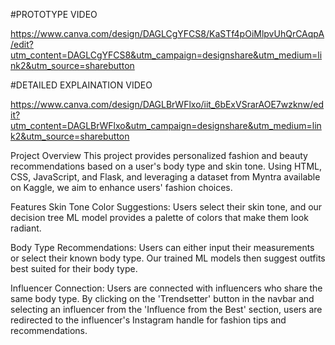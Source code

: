 #PROTOTYPE VIDEO

https://www.canva.com/design/DAGLCgYFCS8/KaSTf4pOiMlpvUhQrCAqpA/edit?utm_content=DAGLCgYFCS8&utm_campaign=designshare&utm_medium=link2&utm_source=sharebutton

#DETAILED EXPLAINATION VIDEO

https://www.canva.com/design/DAGLBrWFlxo/iit_6bExVSrarAOE7wzknw/edit?utm_content=DAGLBrWFlxo&utm_campaign=designshare&utm_medium=link2&utm_source=sharebutton

Project Overview
This project provides personalized fashion and beauty recommendations based on a user's body type and skin tone. Using HTML, CSS, JavaScript, and Flask, and leveraging a dataset from Myntra available on Kaggle, we aim to enhance users' fashion choices.

Features
Skin Tone Color Suggestions: Users select their skin tone, and our decision tree ML model provides a palette of colors that make them look radiant.

Body Type Recommendations: Users can either input their measurements or select their known body type. Our trained ML models then suggest outfits best suited for their body type.

Influencer Connection: Users are connected with influencers who share the same body type. By clicking on the 'Trendsetter' button in the navbar and selecting an influencer from the 'Influence from the Best' section, users are redirected to the influencer's Instagram handle for fashion tips and recommendations.



